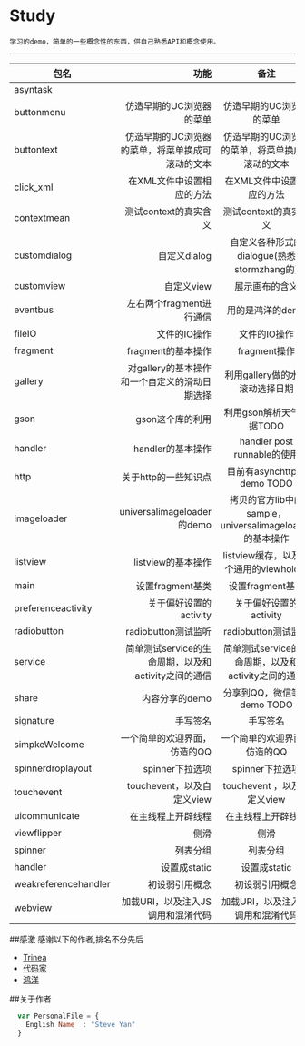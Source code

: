 # Study
    
    学习的demo，简单的一些概念性的东西，供自己熟悉API和概念使用。
    
---
| 包名        | 功能   |  备注  |
| --------    | -----: | :----: |
| asyntask  |   |    |
| buttonmenu  | 仿造早期的UC浏览器的菜单    |  仿造早期的UC浏览器的菜单   |
| buttontext  | 仿造早期的UC浏览器的菜单，将菜单换成可滚动的文本    |  仿造早期的UC浏览器的菜单，将菜单换成可滚动的文本  |
| click_xml   |  在XML文件中设置相应的方法 |   在XML文件中设置相应的方法  |
| contextmean   |  测试context的真实含义 |   测试context的真实含义  |
| customdialog   |  自定义dialog |   自定义各种形式的dialogue(熟悉stormzhang的)   |
| customview   |  自定义view |   展示画布的含义   |
| eventbus   |   左右两个fragment进行通信 |   用的是鸿洋的demo      |
| fileIO   |  文件的IO操作 |   文件的IO操作   |
| fragment   |  fragment的基本操作 |   fragment操作   |
| gallery   |  对gallery的基本操作和一个自定义的滑动日期选择 |   利用gallery做的水平滚动选择日期   |
| gson   |  gson这个库的利用 |   利用gson解析天气数据TODO    |
| handler   |  handler的基本操作 |   handler post runnable的使用   |
| http   |  关于http的一些知识点 |   目前有asynchttp的demo TODO    |
| imageloader   |  universalimageloader 的demo |   拷贝的官方lib中的sample，universalimageloader的基本操作     |
| listview   |  listview的基本操作 |   listview缓存，以及一个通用的viewholder   |
| main   |  设置fragment基类 |   设置fragment基类   |
| preferenceactivity   |  关于偏好设置的activity |   关于偏好设置的activity   |
| radiobutton   |  radiobutton测试监听 |   radiobutton测试监听   |
| service   |  简单测试service的生命周期，以及和activity之间的通信 |   简单测试service的生命周期，以及和activity之间的通信   |
| share   |  内容分享的demo |   分享到QQ，微信等的demo TODO   |
| signature   |  手写签名 |   手写签名   |
| simpkeWelcome   |  一个简单的欢迎界面，仿造的QQ |   一个简单的欢迎界面，仿造的QQ   |
| spinnerdroplayout   |  spinner下拉选项 |   spinner下拉选项   |
| touchevent   |  touchevent，以及自定义view |   touchevent ，以及自定义view  |
| uicommunicate   |  在主线程上开辟线程 |   在主线程上开辟线程   |
| viewflipper   |  侧滑 |   侧滑   |
| spinner   |  列表分组 |   列表分组   |
| handler   |  设置成static |   设置成static   |
| weakreferencehandler   |  初设弱引用概念 |   初设弱引用概念   |
| webview   |  加载URI，以及注入JS调用和混淆代码 |   加载URI，以及注入JS调用和混淆代码   |


##感激
感谢以下的作者,排名不分先后

* [Trinea](https://github.com/Trinea) 
* [代码家](https://github.com/daimajia)
* [鸿洋](http://blog.csdn.net/lmj623565791)

##关于作者

```javascript
  var PersonalFile = {
    English Name  : "Steve Yan"
  }
```
